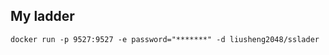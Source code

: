 ## My ladder

```shell script
docker run -p 9527:9527 -e password="*******" -d liusheng2048/sslader
```